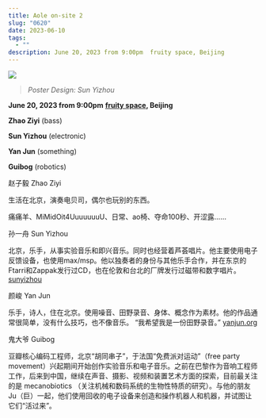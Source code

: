 ```yaml
---
title: Aole on-site 2
slug: "0620"
date: 2023-06-10
tags:
  - ""
description: June 20, 2023 from 9:00pm  fruity space, Beijing
---
```

![](/images/uploads/aloe-on-site2.jpg)

> _Poster Design: Sun Yizhou_





**June 20, 2023 from 9:00pm**  [**fruity space**](https://www.google.com.hk/maps/place/%EF%BD%86%EF%BC%B2%EF%BC%B5%EF%BC%A9%EF%BC%B4%EF%BC%B9%EF%BC%B3%EF%BC%B0%EF%BC%A1%EF%BC%A3%EF%BC%A5/@39.92591,116.41061,15z/data=!4m6!3m5!1s0x35f05329d523e1f1:0xd96cb6b2f243002d!8m2!3d39.92591!4d116.41061!16s%2Fg%2F11swvk2th8?entry=ttu)**, Beijing**

**Zhao Ziyi** (bass)

**Sun Yizhou** (electronic)

**Yan Jun** (something)

**Guibog** (robotics)





赵子毅 Zhao Ziyi

生活在北京，演奏电贝司，偶尔也玩别的东西。

痛痛羊、MiMidOit4UuuuuuuU、日常、ao椅、夺命100秒、开涩露……





孙一舟 Sun Yizhou

北京，乐手，从事实验音乐和即兴音乐。同时也经营着芦荟唱片。他主要使用电子反馈设备，也使用max/msp。他以独奏者的身份与其他乐手合作，并在东京的Ftarri和Zappak发行过CD，也在伦敦和台北的厂牌发行过磁带和数字唱片。[sunyizhou](https://sunyizhou.org)





颜峻 Yan Jun

乐手，诗人，住在北京。使用噪音、田野录音、身体、概念作为素材。他的作品通常很简单，没有什么技巧，也不像音乐。 “我希望我是一份田野录音。” [yanjun.org](https://yanjun.org)





鬼大爷 Guibog

豆瓣核心编码工程师，北京“胡同串子”，于法国“免费派对运动”（free party movement）兴起期间开始创作实验音乐和电子音乐。之前在巴黎作为音响工程师工作，后来到中国，继续在声音、摄影、视频和装置艺术方面的探索，目前最关注的是 mecanobiotics （关注机械和数码系统的生物性特质的研究）。与他的朋友Ju（巨）一起，他们使用回收的电子设备来创造和操作机器人和机器，并试图让它们“活过来”。
